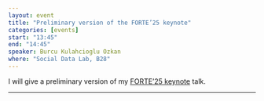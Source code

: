 ```yaml
---
layout: event
title: "Preliminary version of the FORTE’25 keynote"
categories: [events]
start: "13:45"
end: "14:45"
speaker: Burcu Kulahcioglu Ozkan
where: "Social Data Lab, B28"
---
```


I will give a preliminary version of my [FORTE’25 keynote](https://www.discotec.org/2025/invited) talk.

 

---

